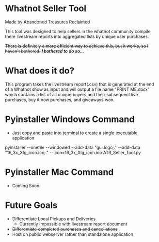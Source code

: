 # Whatnot Seller Tool
Made by Abandoned Treasures Reclaimed

This tool was designed to help sellers in the whatnot community compile there livestream reports into aggregated lists by unique user purchases.

~~There is definitely a more efficient way to achieve this, but it works, so I haven't bothered.~~
***I bothered to do so...***

# What does it do?
This program takes the livestream report(.csv) that is generated at the end of a Whatnot show as input and will output a file name "PRINT ME.docx"
which contains a list of all unique buyers and their subsequent live purchases, buy it now purchases, and giveaways won.

# Pyinstaller Windows Command
 - Just copy and paste into terminal to create a single executable application

pyinstaller --onefile --windowed --add-data "gui.logo;." --add-data "16_3x_XIg_icon.ico;." --icon=16_3x_XIg_icon.ico ATR_Seller_Tool.py

# Pyinstaller Mac Command
 - Coming Soon

# Future Goals
 - Differentiate Local Pickups and Deliveries 
   - Currently Impossible with livestream report document
 - ~~Differentiate completed purchases and cancellations~~
 - Host on public webserver rather than standalone application






